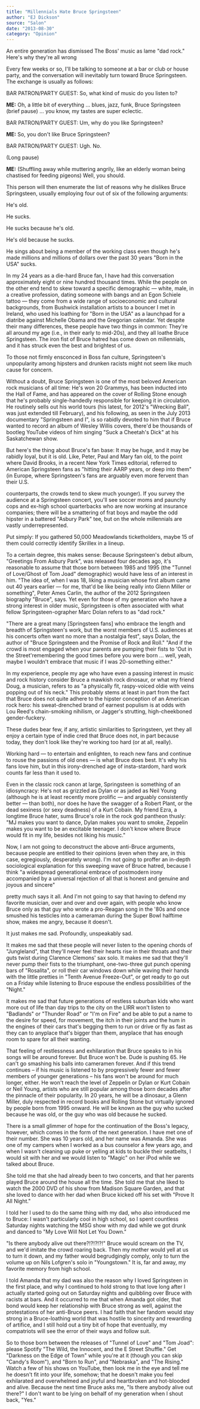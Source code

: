 ```yaml
---
title: "Millennials Hate Bruce Springsteen"
author: "EJ Dickson"
source: "Salon"
date: "2013-08-30"
category: "Opinion"
---
```


An entire generation has dismissed The Boss' music as lame "dad rock." Here's why they're all wrong

Every few weeks or so, I'll be talking to someone at a bar or club or house party, and the conversation will inevitably turn toward Bruce Springsteen. The exchange is usually as follows:

BAR PATRON/PARTY GUEST: So, what kind of music do you listen to?

**ME:** Oh, a little bit of everything ... blues, jazz, funk, Bruce Springsteen (brief pause) ... you know, my tastes are super eclectic.

BAR PATRON/PARTY GUEST: Um, why do you like Springsteen?

**ME:** So, you don't like Bruce Springsteen?

BAR PATRON/PARTY GUEST: Ugh. No.

(Long pause)

**ME:** (Shuffling away while muttering angrily, like an elderly woman being chastised for feeding pigeons) Well, you should.

This person will then enumerate the list of reasons why he dislikes Bruce Springsteen, usually employing four out of six of the following arguments:

He's old.

He sucks.

He sucks because he's old.

He's old because he sucks.

He sings about being a member of the working class even though he's made millions and millions of dollars over the past 30 years "Born in the USA" sucks.

In my 24 years as a die-hard Bruce fan, I have had this conversation approximately eight or nine hundred thousand times. While the people on the other end tend to skew toward a specific demographic — white, male, in a creative profession, dating someone with bangs and an Egon Schiele tattoo — they come from a wide range of socioeconomic and cultural backgrounds, from Bushwick installation artists to a bouncer I met in Ireland, who used his loathing for "Born in the USA" as a launchpad for a diatribe against Michelle Obama and the Gregorian calendar. Yet despite their many differences, these people have two things in common: They're all around my age (i.e., in their early to mid-20s), and they all loathe Bruce Springsteen. The iron fist of Bruce hatred has come down on millennials, and it has struck even the best and brightest of us.

To those not firmly ensconced in Boss fan culture, Springsteen's unpopularity among hipsters and drunken racists might not seem like much cause for concern.

Without a doubt, Bruce Springsteen is one of the most beloved American rock musicians of all time: He's won 20 Grammys, has been inducted into the Hall of Fame, and has appeared on the cover of Rolling Stone enough that he's probably single-handedly responsible for keeping it in circulation. He routinely sells out his world tours (his latest, for 2012's "Wrecking Ball", was just extended till February), and his following, as seen in the July 2013 documentary "Springsteen and I", is so rabidly devoted to him that if Bruce wanted to record an album of Wesley Willis covers, there'd be thousands of bootleg YouTube videos of him singing "Suck a Cheetah's Dick" at his Saskatchewan show.

But here's the thing about Bruce's fan base: It may be huge, and it may be rabidly loyal, but it is old. Like, Peter, Paul and Mary fan old, to the point where David Brooks, in a recent New York Times editorial, referred to American Springsteen fans as "hitting their AARP years, or deep into them" (in Europe, where Springsteen's fans are arguably even more fervent than their U.S.

counterparts, the crowds tend to skew much younger). If you survey the audience at a Springsteen concert, you'll see soccer moms and paunchy cops and ex-high school quarterbacks who are now working at insurance companies; there will be a smattering of frat boys and maybe the odd hipster in a battered "Asbury Park" tee, but on the whole millennials are vastly underrepresented.

Put simply: If you gathered 50,000 Meadowlands ticketholders, maybe 15 of them could correctly identify Skrillex in a lineup.

To a certain degree, this makes sense: Because Springsteen's debut album, "Greetings From Asbury Park", was released four decades ago, it's reasonable to assume that those born between 1985 and 1995 (the "Tunnel of Love/Ghost of Tom Joad" demographic) would have less of an interest in him. "The idea of, when I was 18, liking a musician whose first album came out 40 years earlier — for me, that'd be like being really into Glenn Miller or something", Peter Ames Carlin, the author of the 2012 Springsteen biography "Bruce", says. Yet even for those of my generation who have a strong interest in older music, Springsteen is often associated with what fellow Springsteen-ographer Marc Dolan refers to as "dad rock."

"There are a great many [Springsteen fans] who embrace the length and breadth of Springsteen's work, but the worst members of U.S. audiences at his concerts often want no more than a nostalgia fest", says Dolan, the author of "Bruce Springsteen and the Promise of Rock and Roll." "And if the crowd is most engaged when your parents are pumping their fists to 'Out in the Street'remembering the good times before you were born ... well, yeah, maybe I wouldn't embrace that music if I was 20-something either."

In my experience, people my age who have even a passing interest in music and rock history consider Bruce a mawkish rock dinosaur, or what my friend Doug, a musician, refers to as "a physically fit, raspy-voiced oldie with veins popping out of his neck." This probably stems at least in part from the fact that Bruce does not quite adhere to the hipster conception of an American rock hero: his sweat-drenched brand of earnest populism is at odds with Lou Reed's chain-smoking nihilism, or Jagger's strutting, high-cheekboned gender-fuckery.

These dudes bear few, if any, artistic similarities to Springsteen, yet they all enjoy a certain type of indie cred that Bruce does not, in part because today, they don't look like they're working too hard (or at all, really).

Working hard — to entertain and enlighten, to reach new fans and continue to rouse the passions of old ones — is what Bruce does best. It's why his fans love him, but in this irony-drenched age of insta-stardom, hard work counts far less than it used to.

Even in the classic rock canon at large, Springsteen is something of an idiosyncracy: He's not as grizzled as Dylan or as jaded as Neil Young (although he is at least recently more prolific — and arguably consistently better — than both), nor does he have the swagger of a Robert Plant, or the dead sexiness (or sexy deadness) of a Kurt Cobain. My friend Ezra, a longtime Bruce hater, sums Bruce's role in the rock god pantheon thusly: "MJ makes you want to dance, Dylan makes you want to smoke, Zeppelin makes you want to be an excitable teenager. I don't know where Bruce would fit in my life, besides not liking his music."

Now, I am not going to deconstruct the above anti-Bruce arguments, because people are entitled to their opinions (even when they are, in this case, egregiously, desperately wrong). I'm not going to proffer an in-depth sociological explanation for this sweeping wave of Bruce hatred, because I think "a widespread generational embrace of postmodern irony accompanied by a universal rejection of all that is honest and genuine and joyous and sincere"

pretty much says it all. And I'm not going to say that having to defend my favorite musician, over and over and over again, with people who know Bruce only as that guy who wrote a pro-Reagan song in the '80s and once smushed his testicles into a cameraman during the Super Bowl halftime show, makes me angry, because it doesn't.

It just makes me sad. Profoundly, unspeakably sad.

It makes me sad that these people will never listen to the opening chords of "Jungleland", that they'll never feel their hearts rise in their throats and their guts twist during Clarence Clemons' sax solo. It makes me sad that they'll never pump their fists to the triumphant, one-two-three gut punch opening bars of "Rosalita", or roll their car windows down while waving their hands with the little pretties in "Tenth Avenue Freeze-Out", or get ready to go out on a Friday while listening to Bruce espouse the endless possibilities of the "Night."

It makes me sad that future generations of restless suburban kids who want more out of life than day trips to the city on the LIRR won't listen to "Badlands" or "Thunder Road" or "I'm on Fire" and be able to put a name to the desire for speed, for movement, the itch in their joints and the hum in the engines of their cars that's begging them to run or drive or fly as fast as they can to anyplace that's bigger than them, anyplace that has enough room to spare for all their wanting.

That feeling of restlessness and exhilaration that Bruce speaks to in his songs will be around forever. But Bruce won't be. Dude is pushing 65\. He can't go smashing his balls into cameramen forever. And if this trend continues – if his music is listened to by progressively fewer and fewer members of younger generations – his fans won't be around for much longer, either. He won't reach the level of Zeppelin or Dylan or Kurt Cobain or Neil Young, artists who are still popular among those born decades after the pinnacle of their popularity. In 20 years, he will be a dinosaur, a Glenn Miller, duly respected in record books and Rolling Stone but virtually ignored by people born from 1995 onward. He will be known as the guy who sucked because he was old, or the guy who was old because he sucked.

There is a small glimmer of hope for the continuation of the Boss's legacy, however, which comes in the form of the next generation. I have met one of their number. She was 10 years old, and her name was Amanda. She was one of my campers when I worked as a bus counselor a few years ago, and when I wasn't cleaning up puke or yelling at kids to buckle their seatbelts, I would sit with her and we would listen to "Magic" on her iPod while we talked about Bruce.

She told me that she had already been to two concerts, and that her parents played Bruce around the house all the time. She told me that she liked to watch the 2000 DVD of his show from Madison Square Garden, and that she loved to dance with her dad when Bruce kicked off his set with "Prove It All Night."

I told her I used to do the same thing with my dad, who also introduced me to Bruce: I wasn't particularly cool in high school, so I spent countless Saturday nights watching the MSG show with my dad while we got drunk and danced to "My Love Will Not Let You Down."

"Is there anybody alive out there?!?!?!?!" Bruce would scream on the TV, and we'd imitate the crowd roaring back. Then my mother would yell at us to turn it down, and my father would begrudgingly comply, only to turn the volume up on Nils Lofgren's solo in "Youngstown." It is, far and away, my favorite memory from high school.

I told Amanda that my dad was also the reason why I loved Springsteen in the first place, and why I continued to hold strong to that love long after I actually started going out on Saturday nights and quibbling over Bruce with racists at bars. And it occurred to me that when Amanda got older, that bond would keep her relationship with Bruce strong as well, against the protestations of her anti-Bruce peers. I had faith that her fandom would stay strong in a Bruce-loathing world that was hostile to sincerity and rewarding of artifice, and I still hold out a tiny bit of hope that eventually, my compatriots will see the error of their ways and follow suit.

So to those born between the releases of "Tunnel of Love" and "Tom Joad": please Spotify "The Wild, the Innocent, and the E Street Shuffle." Get "Darkness on the Edge of Town" while you're at it (though you can skip "Candy's Room"), and "Born to Run", and "Nebraska", and "The Rising." Watch a few of his shows on YouTube, then look me in the eye and tell me he doesn't fit into your life, somehow; that he doesn't make you feel exhilarated and overwhelmed and joyful and heartbroken and hot-blooded and alive. Because the next time Bruce asks me, "Is there anybody alive out there?" I don't want to be lying on behalf of my generation when I shout back, "Yes."
